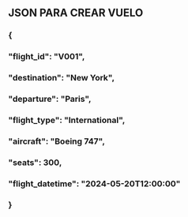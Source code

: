 ## JSON PARA CREAR VUELO

### {
###  "flight_id": "V001",
###  "destination": "New York",
###  "departure": "Paris",
###  "flight_type": "International",
###  "aircraft": "Boeing 747",
###  "seats": 300,
###  "flight_datetime": "2024-05-20T12:00:00"
### }
